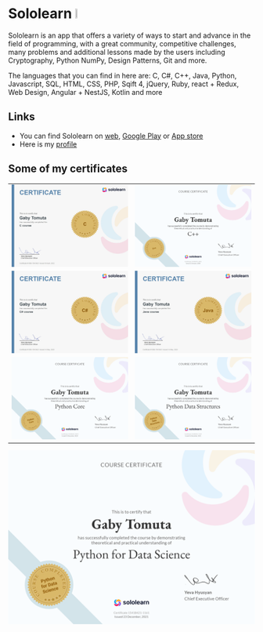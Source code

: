 # Sololearn <img src="https://blob.sololearn.com/avatars/sololearn.png"  width="4%" height="4%">
Sololearn is an app that offers a variety of ways to start and advance in the field of programming, with a great community, competitive challenges, many problems and additional lessons made by the users including Cryptography, Python NumPy, Design Patterns, Git and more.

The languages that you can find in here are: C, C#, C++, Java, Python, Javascript, SQL, HTML, CSS, PHP, Sqift 4, jQuery, Ruby, react + Redux, Web Design, Angular + NestJS, Kotlin and more
## Links
 - You can find Sololearn on [web](https://www.sololearn.com/), [Google Play](https://play.google.com/store/apps/details?id=com.sololearn&hl=en&gl=US) or [App store](https://apps.apple.com/us/app/sololearn-learn-to-code-apps/id1210079064)
 - Here is my [profile](https://www.sololearn.com/profile/15418421)
## Some of my certificates
|                          |                          |
:-------------------------:|:-------------------------:
![C certificate](_utils/sololearn_c.jpg) | ![C++ certificate](_utils/sololearn_cpp.png)
![C# certificate](_utils/sololearn_cs.jpg) | ![Java certificate](_utils/sololearn_java.jpg)
![Python Core certificate](_utils/sololearn_py_core.png) | ![Python Data Structures certificate](_utils/sololearn_py_data_structures.png) 
![Python Data Science certificate](_utils/sololearn_py_data_science.png)
